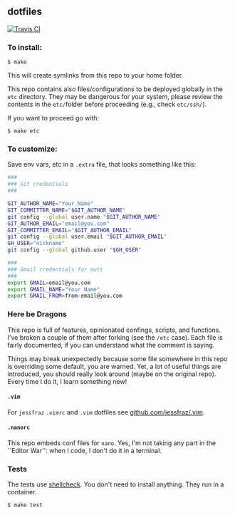 ## dotfiles

[![Travis CI](https://travis-ci.org/kuzeko/dotfiles.svg?branch=master)](https://travis-ci.org/kuzeko/dotfiles)

### To install:

```console
$ make
```

This will create symlinks from this repo to your home folder.

This repo contains also files/configurations to be deployed globally in the `etc` directory.
They may be dangerous for your system, please review the contents in the `etc/`folder before proceeding (e.g., check `etc/ssh/`).

If you want to proceed go with:

```console
$ make etc
```


### To customize:

Save env vars, etc in a `.extra` file, that looks something like
this:

```bash
###
### Git credentials
###

GIT_AUTHOR_NAME="Your Name"
GIT_COMMITTER_NAME="$GIT_AUTHOR_NAME"
git config --global user.name "$GIT_AUTHOR_NAME"
GIT_AUTHOR_EMAIL="email@you.com"
GIT_COMMITTER_EMAIL="$GIT_AUTHOR_EMAIL"
git config --global user.email "$GIT_AUTHOR_EMAIL"
GH_USER="nickname"
git config --global github.user "$GH_USER"

###
### Gmail credentials for mutt
###
export GMAIL=email@you.com
export GMAIL_NAME="Your Name"
export GMAIL_FROM=from-email@you.com
```

### Here be Dragons

This repo is full of features, opinionated confings, scripts, and functions.
I've broken a couple of them after forking (see the `/etc` case).
Each file is fairly documented, if you can understand what the comment is saying.

Things may break unexpectedly because some file somewhere in this repo is overriding some default, you are warned.
Yet, a lot of useful things are introduced, you should really look around (maybe on the original repo).
Every time I do it, I learn something new!

#### `.vim`

For `jessfraz` `.vimrc` and `.vim` dotfiles see
[github.com/jessfraz/.vim](https://github.com/jessfraz/.vim).


#### `.nanorc`

This repo embeds conf files for `nano`.
Yes, I'm not taking any part in the ``Editor War'': when I code, I don't do it in a terminal.


### Tests

The tests use [shellcheck](https://github.com/koalaman/shellcheck). You don't
need to install anything. They run in a container.

```console
$ make test
```
